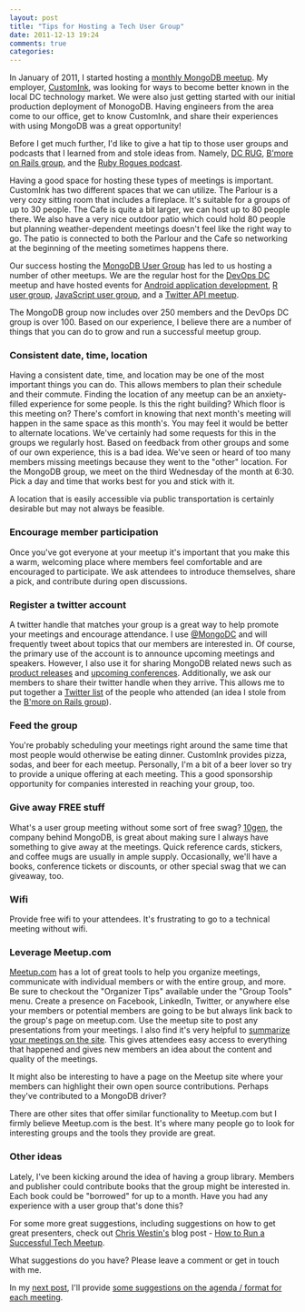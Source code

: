 ```yaml
---
layout: post
title: "Tips for Hosting a Tech User Group"
date: 2011-12-13 19:24
comments: true
categories: 
---
```

In January of 2011, I started hosting a [monthly MongoDB meetup](http://www.meetup.com/Washington-DC-MongoDB-Users-Group/). My employer, [CustomInk](http://www.customink.com/), was looking for ways to become better known in the local DC technology market. We were also just getting started with our initial production deployment of MonogoDB. Having engineers from the area come to our office, get to know CustomInk, and share their experiences with using MongoDB was a great opportunity!

Before I get much further, I'd like to give a hat tip to those user groups and podcasts that I learned from and stole ideas from. Namely, [DC RUG](http://www.meetup.com/dcruby/), [B'more on Rails group](http://www.meetup.com/bmore-on-rails/), and the [Ruby Rogues podcast](http://rubyrogues.com/).

Having a good space for hosting these types of meetings is important. CustomInk has two different spaces that we can utilize. The Parlour is a very cozy sitting room that includes a fireplace. It's suitable for a groups of up to 30 people. The Cafe is quite a bit larger, we can host up to 80 people there. We also have a very nice outdoor patio which could hold 80 people but planning weather-dependent meetings doesn't feel like the right way to go. The patio is connected to both the Parlour and the Cafe so networking at the beginning of the meeting sometimes happens there.

Our success hosting the [MongoDB User Group](http://www.meetup.com/Washington-DC-MongoDB-Users-Group/) has led to us hosting a number of other meetups. We are the regular host for the [DevOps DC](http://www.meetup.com/DevOpsDC/) meetup and have hosted events for [Android application development](http://www.meetup.com/ncagtug/events/17035395/), [R user group](http://www.meetup.com/R-users-DC/events/37862562/), [JavaScript user group](http://www.meetup.com/NoVa-Javascript-Ext-JS-Users-Group/events/36841452/), and a [Twitter API meetup](http://www.meetup.com/TwitterTeaTimeDC/events/38265862/).

The MongoDB group now includes over 250 members and the DevOps DC group is over 100. Based on our experience, I believe there are a number of things that you can do to grow and run a successful meetup group.
<!--more-->
### Consistent date, time, location
Having a consistent date, time, and location may be one of the most important things you can do. This allows members to plan their schedule and their commute. Finding the location of any meetup can be an anxiety-filled experience for some people. Is this the right building? Which floor is this meeting on? There's comfort in knowing that next month's meeting will happen in the same space as this month's. You may feel it would be better to alternate locations. We've certainly had some requests for this in the groups we regularly host. Based on feedback from other groups and some of our own experience, this is a bad idea. We've seen or heard of too many members missing meetings because they went to the "other" location. For the MongoDB group, we meet on the third Wednesday of the month at 6:30. Pick a day and time that works best for you and stick with it.

A location that is easily accessible via public transportation is certainly desirable but may not always be feasible.

### Encourage member participation
Once you've got everyone at your meetup it's important that you make this a warm, welcoming place where members feel comfortable and are encouraged to participate. We ask attendees to introduce themselves, share a pick, and contribute during open discussions.

### Register a twitter account
A twitter handle that matches your group is a great way to help promote your meetings and encourage attendance. I use [@MongoDC](http://twitter.com/mongodc) and will frequently tweet about topics that our members are interested in. Of course, the primary use of the account is to announce upcoming meetings and speakers. However, I also use it for sharing MongoDB related news such as [product releases](https://twitter.com/#!/MongoDC/status/113307839249907713) and [upcoming conferences](https://twitter.com/#!/MongoDC/status/135041129455427584). Additionally, we ask our members to share their twitter handle when they arrive. This allows me to put together a [Twitter list](https://twitter.com/#!/MongoDC/mongodc-16-nov-2011/members) of the people who attended (an idea I stole from the [B'more on Rails group](http://www.meetup.com/bmore-on-rails/)).

### Feed the group
You're probably scheduling your meetings right around the same time that most people would otherwise be eating dinner. CustomInk provides pizza, sodas, and beer for each meetup. Personally, I'm a bit of a beer lover so try to provide a unique offering at each meeting. This a good sponsorship opportunity for companies interested in reaching your group, too.

### Give away FREE stuff
What's a user group meeting without some sort of free swag? [10gen](http://www.10gen.com/), the company behind MongoDB, is great about making sure I always have something to give away at the meetings. Quick reference cards, stickers, and coffee mugs are usually in ample supply. Occasionally, we'll have a books, conference tickets or discounts, or other special swag that we can giveaway, too.

### Wifi
Provide free wifi to your attendees. It's frustrating to go to a technical meeting without wifi.

### Leverage Meetup.com
[Meetup.com](http://www.meetup.com/) has a lot of great tools to help you organize meetings, communicate with individual members or with the entire group, and more. Be sure to checkout the "Organizer Tips" available under the "Group Tools" menu. Create a presence on Facebook, LinkedIn, Twitter, or anywhere else your members or potential members are going to be but always link back to the group's page on meetup.com. Use the meetup site to post any presentations from your meetings. I also find it's very helpful to [summarize your meetings on the site](http://www.meetup.com/Washington-DC-MongoDB-Users-Group/pages/November_Meetup_Recap/). This gives attendees easy access to everything that happened and gives new members an idea about the content and quality of the meetings.

It might also be interesting to have a page on the Meetup site where your members can highlight their own open source contributions. Perhaps they've contributed to a MongoDB driver?

There are other sites that offer similar functionality to Meetup.com but I firmly believe Meetup.com is the best. It's where many people go to look for interesting groups and the tools they provide are great.


### Other ideas
Lately, I've been kicking around the idea of having a group library. Members and publisher could contribute books that the group might be interested in. Each book could be "borrowed" for up to a month. Have you had any experience with a user group that's done this?

For some more great suggestions, including suggestions on how to get great presenters, check out [Chris Westin's](https://twitter.com/cwestin63) blog post - [How to Run a Successful Tech Meetup](https://www.bookofbrilliantthings.com/blog/how-to-run-a-successful-tech-meetup).

What suggestions do you have? Please leave a comment or get in touch with me.

In my [next post](http://nathenharvey.com/blog/2011/12/13/agenda-tips-for-a-tech-user-group/), I'll provide [some suggestions on the agenda / format for each meeting](http://nathenharvey.com/blog/2011/12/13/agenda-tips-for-a-tech-user-group/).